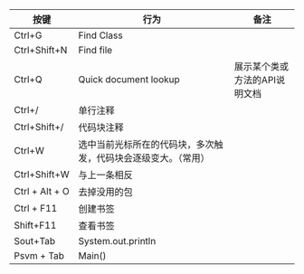 按键  |  行为  |  备注  
| - | - | - |  
Ctrl+G |  Find Class  
Ctrl+Shift+N  |  Find file   
Ctrl+Q | Quick document lookup  | 展示某个类或方法的API说明文档  
Ctrl+/ | 单行注释    
Ctrl+Shift+/  |  代码块注释  
Ctrl+W | 选中当前光标所在的代码块，多次触发，代码块会逐级变大。（常用） 
Ctrl+Shift+W  |  与上一条相反    
Ctrl + Alt + O | 去掉没用的包    
Ctrl + F11 | 创建书签    
Shift+F11 |  查看书签    
Sout+Tab  |  System.out.println  
Psvm + Tab |  Main()  

